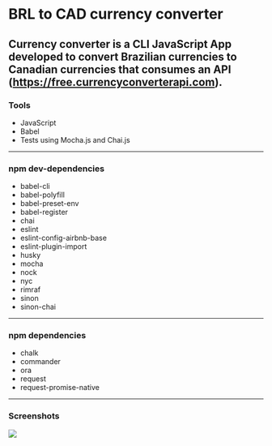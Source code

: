# BRL to CAD currency converter

## Currency converter is a CLI JavaScript App developed to convert Brazilian currencies to Canadian currencies that consumes an API (https://free.currencyconverterapi.com).

### Tools

-   JavaScript
-   Babel
-   Tests using Mocha.js and Chai.js

---

### npm dev-dependencies

-   babel-cli
-   babel-polyfill
-   babel-preset-env
-   babel-register
-   chai
-   eslint
-   eslint-config-airbnb-base
-   eslint-plugin-import
-   husky
-   mocha
-   nock
-   nyc
-   rimraf
-   sinon
-   sinon-chai

---

### npm dependencies

-   chalk
-   commander
-   ora
-   request
-   request-promise-native

---

### Screenshots

![](img/cli.gif)
